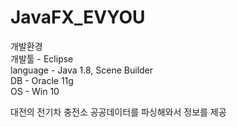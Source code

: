 # JavaFX_EVYOU   
개발환경   
개발툴 - Eclipse   
language - Java 1.8, Scene Builder  
DB - Oracle 11g   
OS - Win 10  
  
  
대전의 전기차 충전소 공공데이터를 파싱해와서 정보를 제공
